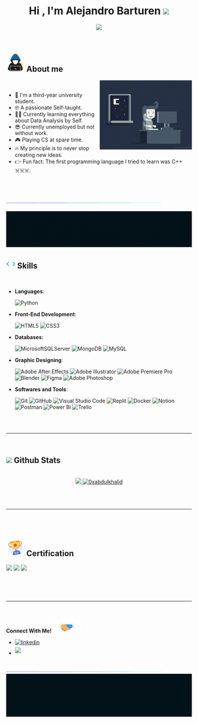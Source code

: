  <h1 align="center"><b>Hi , I'm Alejandro Barturen </b><img src="https://media.giphy.com/media/hvRJCLFzcasrR4ia7z/giphy.gif" width="35"></h1>
 
<p align="center">
 <a href="https://readme-typing-svg.herokuapp.com"><img src="https://readme-typing-svg.herokuapp.com?font=Time+New+Roman&color=cyan&size=25&center=true&vCenter=true&width=600&height=100&lines=Alejandro+Nicolas+Barturen+Guzman..;Software+Engineer+Student;Back-end+Newbie;Active+Learner;Excited+to+learn+new+stuffs,;And+work+with+you..<3"></a>
</p>
<br>

## <picture><img src = "https://github.com/Bardr0/Bardr0/blob/main/imgs/about_me.gif" width = 50px></picture> About me

<picture> <img align="right" src="https://github.com/Bardr0/Bardr0/blob/main/imgs/e426702edf874b181aced1e2fa5c6cde.gif" width = 250px></picture>

<br>

- 🏫 I'm a third-year university student.
- 🤓 A passionate Self-taught.  
- 🧑‍🏫 Currently learning everything about Data Analysis by Self.
- 😎 Currently unemployed but not without work.
- 🎮 Playing CS at spare time.
- 🔥 My principle is to never stop creating new ideas.
- 👉 Fun fact: The first programming language I tried to learn was C++ ☠️☠️☠️.

<br><br>

<img src="https://github.com/Bardr0/Bardr0/blob/main/imgs/115834477-dbab4500-a447-11eb-908a-139a6edaec5c.gif"><br><br>
<img src="https://github.com/Bardr0/Bardr0/blob/main/imgs/banner-header.gif">

## <img src="https://github.com/Bardr0/Bardr0/blob/main/imgs/QssGEmpkyEOhBCb7e1.gif" width ="25"><b> Skills</b>
<br>

<p align="center">

- **Languages**:

  ![Python](https://img.shields.io/badge/python-3670A0?style=for-the-badge&logo=python&logoColor=ffdd54)

- **Front-End Development**:

  ![HTML5](https://img.shields.io/badge/html5-%23E34F26.svg?style=for-the-badge&logo=html5&logoColor=white)
  ![CSS3](https://img.shields.io/badge/css3-%231572B6.svg?style=for-the-badge&logo=css3&logoColor=white)

- **Databases**:

  ![MicrosoftSQLServer](https://img.shields.io/badge/Microsoft%20SQL%20Server-CC2927?style=for-the-badge&logo=microsoft%20sql%20server&logoColor=white)
  ![MongoDB](https://img.shields.io/badge/MongoDB-%234ea94b.svg?style=for-the-badge&logo=mongodb&logoColor=white)
  ![MySQL](https://img.shields.io/badge/mysql-4479A1.svg?style=for-the-badge&logo=mysql&logoColor=white)
 
- **Graphic Designing**:

  ![Adobe After Effects](https://img.shields.io/badge/Adobe%20After%20Effects-9999FF.svg?style=for-the-badge&logo=Adobe%20After%20Effects&logoColor=white)
  ![Adobe Illustrator](https://img.shields.io/badge/adobe%20illustrator-%23FF9A00.svg?style=for-the-badge&logo=adobe%20illustrator&logoColor=white)
  ![Adobe Premiere Pro](https://img.shields.io/badge/Adobe%20Premiere%20Pro-9999FF.svg?style=for-the-badge&logo=Adobe%20Premiere%20Pro&logoColor=white)
  ![Blender](https://img.shields.io/badge/blender-%23F5792A.svg?style=for-the-badge&logo=blender&logoColor=white)
  ![Figma](https://img.shields.io/badge/figma-%23F24E1E.svg?style=for-the-badge&logo=figma&logoColor=white)
  ![Adobe Photoshop](https://img.shields.io/badge/adobe%20photoshop-%2331A8FF.svg?style=for-the-badge&logo=adobe%20photoshop&logoColor=white)
  
- **Softwares and Tools**:

  ![Git](https://img.shields.io/badge/git-%23F05033.svg?style=for-the-badge&logo=git&logoColor=white)
  ![GitHub](https://img.shields.io/badge/github-%23121011.svg?style=for-the-badge&logo=github&logoColor=white)
  ![Visual Studio Code](https://img.shields.io/badge/Visual%20Studio%20Code-0078d7.svg?style=for-the-badge&logo=visual-studio-code&logoColor=white)
  ![Replit](https://img.shields.io/badge/Replit-DD1200?style=for-the-badge&logo=Replit&logoColor=white)
  ![Docker](https://img.shields.io/badge/docker-%230db7ed.svg?style=for-the-badge&logo=docker&logoColor=white)
  ![Notion](https://img.shields.io/badge/Notion-%23000000.svg?style=for-the-badge&logo=notion&logoColor=white)
  ![Postman](https://img.shields.io/badge/Postman-FF6C37?style=for-the-badge&logo=postman&logoColor=white)
  ![Power Bi](https://img.shields.io/badge/power_bi-F2C811?style=for-the-badge&logo=powerbi&logoColor=black)
  ![Trello](https://img.shields.io/badge/Trello-%23026AA7.svg?style=for-the-badge&logo=Trello&logoColor=white)
  

 </p>

<br>
<br>

-----

<br>


## <img src="https://media.giphy.com/media/iY8CRBdQXODJSCERIr/giphy.gif" width="35"><b> Github Stats </b>
<br>

<div align="center">

<a href="https://github.com/Bardr0/">
  <img src="https://github-readme-stats.vercel.app/api?username=Bardr0&include_all_commits=true&count_private=true&show_icons=true&line_height=20&title_color=7A7ADB&icon_color=2234AE&text_color=D3D3D3&bg_color=0,000000,130F40" width="450"/>
  <img src="https://github-readme-stats.vercel.app/api/top-langs?username=Bardr0&show_icons=true&locale=en&layout=compact&line_height=20&title_color=7A7ADB&icon_color=2234AE&text_color=D3D3D3&bg_color=0,000000,130F40" width="375"  alt="0xabdulkhalid"/>

</a>
</div>

<br>
<br>
<br>

-----

<br>
<br>


## <picture><img src = "https://github.com/Bardr0/Bardr0/blob/main/imgs/giphy.gif" width = 50px></picture> Certification

[![](https://img.shields.io/badge/Writing%20and%20Editing-red?style=for-the-badge)](https://github.com/Bardr0/Bardr0/blob/main/imgs/Coursera%20GKT54WTRKPEY.pdf)
[![](https://img.shields.io/badge/SQL%20for%20Data%20Science-blue?style=for-the-badge)](https://github.com/Bardr0/Bardr0/blob/main/imgs/Coursera%20XPG3K9X4VV27.pdf)
[![](https://img.shields.io/badge/SCRUM%20Fundamentals-green?style=for-the-badge)](https://github.com/Bardr0/Bardr0/blob/main/imgs/ScrumFundamentalsCertified-AlejandroBarturen-981277.pdf)
 
 
<br>
<br>
<br>

-----

<br>
<br>
<b>Connect With Me!</b><img src="https://github.com/Bardr0/Bardr0/blob/main/imgs/handshake.gif" width ="80">
<br>
<div align='left'>

<ul>

<li>
<a href="https://linkedin.com/in/alejandro-barturen-guzman" target="_blank">
<img src="https://img.shields.io/badge/linkedin:  Alejandro Barturen-%2300acee.svg?color=405DE6&style=for-the-badge&logo=linkedin&logoColor=white" alt=linkedin style="margin-bottom: 5px;"/>
</a>
</li>

 

<li>
<a href="mailto:alebartureng@gmail.com" target="_blank">
<img src="https://img.shields.io/badge/gmail:  alebartureng-%23EA4335.svg?style=for-the-badge&logo=gmail&logoColor=white" t=mail style="margin-bottom: 5px;" />
</a>
</li>
	
</ul>
</div>

<br>
<img src="https://github.com/Bardr0/Bardr0/blob/main/imgs/115834477-dbab4500-a447-11eb-908a-139a6edaec5c.gif">
<img src="https://github.com/Bardr0/Bardr0/blob/main/imgs/banner-footer.gif">
<br>
<br>
<br>

<div align='center'>

